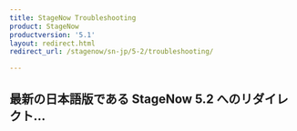 ```yaml
---
title: StageNow Troubleshooting
product: StageNow
productversion: '5.1'
layout: redirect.html
redirect_url: /stagenow/sn-jp/5-2/troubleshooting/

---
```


## 最新の日本語版である StageNow 5.2 へのリダイレクト...

